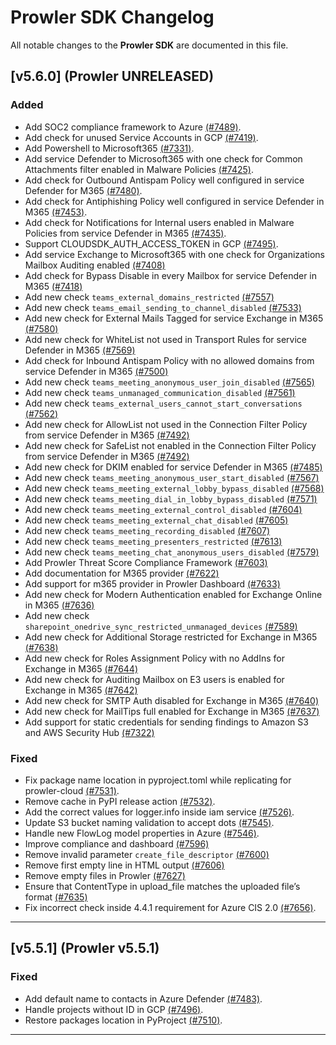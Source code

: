 # Prowler SDK Changelog

All notable changes to the **Prowler SDK** are documented in this file.

## [v5.6.0] (Prowler UNRELEASED)

### Added

- Add SOC2 compliance framework to Azure [(#7489)](https://github.com/prowler-cloud/prowler/pull/7489).
- Add check for unused Service Accounts in GCP [(#7419)](https://github.com/prowler-cloud/prowler/pull/7419).
- Add Powershell to Microsoft365 [(#7331)](https://github.com/prowler-cloud/prowler/pull/7331).
- Add service Defender to Microsoft365 with one check for Common Attachments filter enabled in Malware Policies [(#7425)](https://github.com/prowler-cloud/prowler/pull/7425).
- Add check for Outbound Antispam Policy well configured in service Defender for M365 [(#7480)](https://github.com/prowler-cloud/prowler/pull/7480).
- Add check for Antiphishing Policy well configured in service Defender in M365 [(#7453)](https://github.com/prowler-cloud/prowler/pull/7453).
- Add check for Notifications for Internal users enabled in Malware Policies from service Defender in M365 [(#7435)](https://github.com/prowler-cloud/prowler/pull/7435).
- Support CLOUDSDK_AUTH_ACCESS_TOKEN in GCP [(#7495)](https://github.com/prowler-cloud/prowler/pull/7495).
- Add service Exchange to Microsoft365 with one check for Organizations Mailbox Auditing enabled [(#7408)](https://github.com/prowler-cloud/prowler/pull/7408)
- Add check for Bypass Disable in every Mailbox for service Defender in M365 [(#7418)](https://github.com/prowler-cloud/prowler/pull/7418)
- Add new check `teams_external_domains_restricted` [(#7557)](https://github.com/prowler-cloud/prowler/pull/7557)
- Add new check `teams_email_sending_to_channel_disabled` [(#7533)](https://github.com/prowler-cloud/prowler/pull/7533)
- Add new check for External Mails Tagged for service Exchange in M365 [(#7580)](https://github.com/prowler-cloud/prowler/pull/7580)
- Add new check for WhiteList not used in Transport Rules for service Defender in M365 [(#7569)](https://github.com/prowler-cloud/prowler/pull/7569)
- Add check for Inbound Antispam Policy with no allowed domains from service Defender in M365 [(#7500)](https://github.com/prowler-cloud/prowler/pull/7500)
- Add new check `teams_meeting_anonymous_user_join_disabled` [(#7565)](https://github.com/prowler-cloud/prowler/pull/7565)
- Add new check `teams_unmanaged_communication_disabled` [(#7561)](https://github.com/prowler-cloud/prowler/pull/7561)
- Add new check `teams_external_users_cannot_start_conversations` [(#7562)](https://github.com/prowler-cloud/prowler/pull/7562)
- Add new check for AllowList not used in the Connection Filter Policy from service Defender in M365 [(#7492)](https://github.com/prowler-cloud/prowler/pull/7492)
- Add new check for SafeList not enabled in the Connection Filter Policy from service Defender in M365 [(#7492)](https://github.com/prowler-cloud/prowler/pull/7492)
- Add new check for DKIM enabled for service Defender in M365 [(#7485)](https://github.com/prowler-cloud/prowler/pull/7485)
- Add new check `teams_meeting_anonymous_user_start_disabled` [(#7567)](https://github.com/prowler-cloud/prowler/pull/7567)
- Add new check `teams_meeting_external_lobby_bypass_disabled` [(#7568)](https://github.com/prowler-cloud/prowler/pull/7568)
- Add new check `teams_meeting_dial_in_lobby_bypass_disabled` [(#7571)](https://github.com/prowler-cloud/prowler/pull/7571)
- Add new check `teams_meeting_external_control_disabled` [(#7604)](https://github.com/prowler-cloud/prowler/pull/7604)
- Add new check `teams_meeting_external_chat_disabled` [(#7605)](https://github.com/prowler-cloud/prowler/pull/7605)
- Add new check `teams_meeting_recording_disabled` [(#7607)](https://github.com/prowler-cloud/prowler/pull/7607)
- Add new check `teams_meeting_presenters_restricted` [(#7613)](https://github.com/prowler-cloud/prowler/pull/7613)
- Add new check `teams_meeting_chat_anonymous_users_disabled` [(#7579)](https://github.com/prowler-cloud/prowler/pull/7579)
- Add Prowler Threat Score Compliance Framework [(#7603)](https://github.com/prowler-cloud/prowler/pull/7603)
- Add documentation for M365 provider [(#7622)](https://github.com/prowler-cloud/prowler/pull/7622)
- Add support for m365 provider in Prowler Dashboard [(#7633)](https://github.com/prowler-cloud/prowler/pull/7633)
- Add new check for Modern Authentication enabled for Exchange Online in M365 [(#7636)](https://github.com/prowler-cloud/prowler/pull/7636)
- Add new check `sharepoint_onedrive_sync_restricted_unmanaged_devices` [(#7589)](https://github.com/prowler-cloud/prowler/pull/7589)
- Add new check for Additional Storage restricted for Exchange in M365 [(#7638)](https://github.com/prowler-cloud/prowler/pull/7638)
- Add new check for Roles Assignment Policy with no AddIns for Exchange in M365 [(#7644)](https://github.com/prowler-cloud/prowler/pull/7644)
- Add new check for Auditing Mailbox on E3 users is enabled for Exchange in M365 [(#7642)](https://github.com/prowler-cloud/prowler/pull/7642)
- Add new check for SMTP Auth disabled for Exchange in M365 [(#7640)](https://github.com/prowler-cloud/prowler/pull/7640)
- Add new check for MailTips full enabled for Exchange in M365 [(#7637)](https://github.com/prowler-cloud/prowler/pull/7637)
- Add support for static credentials for sending findings to Amazon S3 and AWS Security Hub [(#7322)](https://github.com/prowler-cloud/prowler/pull/7322)

### Fixed

- Fix package name location in pyproject.toml while replicating for prowler-cloud [(#7531)](https://github.com/prowler-cloud/prowler/pull/7531).
- Remove cache in PyPI release action [(#7532)](https://github.com/prowler-cloud/prowler/pull/7532).
- Add the correct values for logger.info inside iam service [(#7526)](https://github.com/prowler-cloud/prowler/pull/7526).
- Update S3 bucket naming validation to accept dots [(#7545)](https://github.com/prowler-cloud/prowler/pull/7545).
- Handle new FlowLog model properties in Azure [(#7546)](https://github.com/prowler-cloud/prowler/pull/7546).
- Improve compliance and dashboard [(#7596)](https://github.com/prowler-cloud/prowler/pull/7596)
- Remove invalid parameter `create_file_descriptor` [(#7600)](https://github.com/prowler-cloud/prowler/pull/7600)
- Remove first empty line in HTML output [(#7606)](https://github.com/prowler-cloud/prowler/pull/7606)
- Remove empty files in Prowler [(#7627)](https://github.com/prowler-cloud/prowler/pull/7627)
- Ensure that ContentType in upload_file matches the uploaded file’s format [(#7635)](https://github.com/prowler-cloud/prowler/pull/7635)
- Fix incorrect check inside 4.4.1 requirement for Azure CIS 2.0 [(#7656)](https://github.com/prowler-cloud/prowler/pull/7656).

---

## [v5.5.1] (Prowler v5.5.1)

### Fixed

- Add default name to contacts in Azure Defender [(#7483)](https://github.com/prowler-cloud/prowler/pull/7483).
- Handle projects without ID in GCP [(#7496)](https://github.com/prowler-cloud/prowler/pull/7496).
- Restore packages location in PyProject [(#7510)](https://github.com/prowler-cloud/prowler/pull/7510).

---
